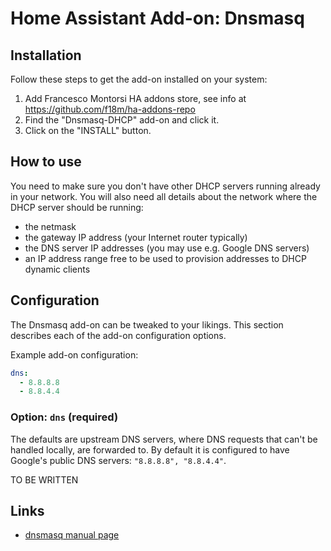 # Home Assistant Add-on: Dnsmasq

## Installation

Follow these steps to get the add-on installed on your system:

1. Add Francesco Montorsi HA addons store, see info at https://github.com/f18m/ha-addons-repo
2. Find the "Dnsmasq-DHCP" add-on and click it.
3. Click on the "INSTALL" button.

## How to use

You need to make sure you don't have other DHCP servers running already in your network.
You will also need all details about the network where the DHCP server should be running:

* the netmask
* the gateway IP address (your Internet router typically)
* the DNS server IP addresses (you may use e.g. Google DNS servers)
* an IP address range free to be used to provision addresses to DHCP dynamic clients

## Configuration

The Dnsmasq add-on can be tweaked to your likings. This section
describes each of the add-on configuration options.

Example add-on configuration:

```yaml
dns:
  - 8.8.8.8
  - 8.8.4.4
```

### Option: `dns` (required)

The defaults are upstream DNS servers, where DNS requests that can't
be handled locally, are forwarded to. By default it is configured to have
Google's public DNS servers: `"8.8.8.8", "8.8.4.4"`.

TO BE WRITTEN

## Links

- [dnsmasq manual page](https://thekelleys.org.uk/dnsmasq/docs/dnsmasq-man.html)
